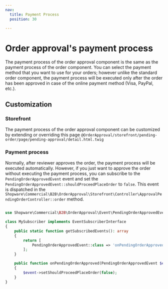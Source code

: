 ```yaml
---
nav:
  title: Payment Process
  position: 30

---
```


# Order approval's payment process

The payment process of the order approval component is the same as the payment process of the order component. You can select the payment method that you want to use for your orders; however unlike the standard order component, the payment process will be executed only after the order has been approved in case of the online payment method (Visa, PayPal, etc.).

## Customization

### Storefront

The payment process of the order approval component can be customized by extending or overriding this page `@OrderApproval/storefront/pending-order/page/pending-approval/detail.html.twig`

### Payment process

Normally, after reviewer approves the order, the payment process will be executed automatically. However, if you just want to approve the order without executing the payment process, you can subscribe to the `PendingOrderApprovedEvent` event and set the `PendingOrderApprovedEvent::shouldProceedPlaceOrder` to `false`. This event is dispatched in the `Shopware\Commercial\B2B\OrderApproval\Storefront\Controller\ApprovalPendingOrderController::order` method.

```PHP

use Shopware\Commercial\B2B\OrderApproval\Event\PendingOrderApprovedEvent;

class MySubscriber implements EventSubscriberInterface
{
    public static function getSubscribedEvents(): array
    {
        return [
            PendingOrderApprovedEvent::class => 'onPendingOrderApproved'
        ];
    }

    public function onPendingOrderApproved(PendingOrderApprovedEvent $event): void
    {
        $event->setShouldProceedPlaceOrder(false);
    }
}
```

